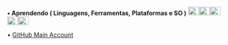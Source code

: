 
**• Aprendendo ( Linguagens, Ferramentas, Plataformas e SO )** <img alt="FaeL-C" height="20" width="25" src="https://cdn.jsdelivr.net/gh/devicons/devicon/icons/c/c-original.svg"><img alt="FaeL-Py" height="20" width="25" src="https://cdn.jsdelivr.net/gh/devicons/devicon/icons/python/python-original.svg" /><img  alt="FaeL-VSCODE" height="20" width="25" src="https://cdn.jsdelivr.net/gh/devicons/devicon/icons/vscode/vscode-original.svg" /><img  alt="FaeL-Linux" height="20" width="25" src="https://cdn.jsdelivr.net/gh/devicons/devicon/icons/linux/linux-original.svg"><img  alt="FaeL-Windows" height="20" width="25" src="https://upload.wikimedia.org/wikipedia/commons/8/87/Windows_logo_-_2021.svg">

•  <a href="https://github.com/faelfinger">GitHub Main Account</a>  

<!--(en)(pt-br)-->







